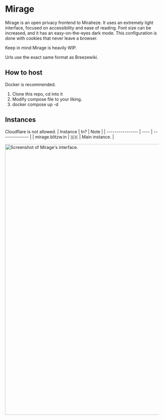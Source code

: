 # Mirage
Mirage is an open privacy frontend to Miraheze. It uses an extremely light interface, focused on accessibility and ease of reading. Font size can be increased, and it has an easy-on-the-eyes dark mode. This configuration is done with cookies that never leave a browser.

Keep in mind Mirage is heavily WIP.

Urls use the exact same format as Breezewiki.

## How to host

Docker is recommended.

1. Clone this repo, cd into it
2. Modify compose file to your liking.
3. docker compose up -d

## Instances
Cloudflare is not allowed.
| Instance         | In?  | Note           |
| ---------------- | ---- | -------------- |
| mirage.blitzw.in | 🇩🇰 | Main instance. |

<img width="1119" height="884" alt="Screenshot of Mirage's interface." src="https://github.com/user-attachments/assets/996979f3-adae-4f27-b478-79a1ddad84e7" />
